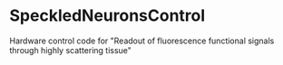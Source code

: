 # SpeckledNeuronsControl
Hardware control code for "Readout of fluorescence functional signals through highly scattering tissue"
